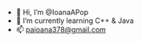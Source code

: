- 👋 Hi, I’m @IoanaAPop
- 🌱 I’m currently learning C++ & Java
- 📫 paioana378@gmail.com

<!---
IoanaAPop/IoanaAPop is a ✨ special ✨ repository because its `README.md` (this file) appears on your GitHub profile.
You can click the Preview link to take a look at your changes.
--->
